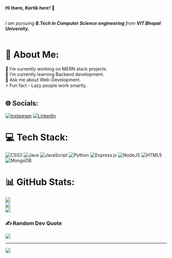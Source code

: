 <b> Hi there, <i>Kartik here!</i></b> 👋

<br>
<i>I am pursuing <b>B.Tech in Computer Science engineering </b> from <b>VIT Bhopal University.</i></b>
<br>
<br>

# 💫 About Me:
🔭 I’m currently working on MERN stack projects.<br>🌱 I’m currently learning Backend development.<br>💬 Ask me about Web-Development.<br>⚡ Fun fact - Lazy people work smartly.


## 🌐 Socials:
[![Instagram](https://img.shields.io/badge/Instagram-%23E4405F.svg?logo=Instagram&logoColor=white)](https://instagram.com/__kartik.18) [![LinkedIn](https://img.shields.io/badge/LinkedIn-%230077B5.svg?logo=linkedin&logoColor=white)](https://linkedin.com/in/kartikpatel18) 

# 💻 Tech Stack:
![CSS3](https://img.shields.io/badge/css3-%231572B6.svg?style=plastic&logo=css3&logoColor=white) ![Java](https://img.shields.io/badge/java-%23ED8B00.svg?style=plastic&logo=java&logoColor=white) ![JavaScript](https://img.shields.io/badge/javascript-%23323330.svg?style=plastic&logo=javascript&logoColor=%23F7DF1E) ![Python](https://img.shields.io/badge/python-3670A0?style=plastic&logo=python&logoColor=ffdd54) ![Express.js](https://img.shields.io/badge/express.js-%23404d59.svg?style=plastic&logo=express&logoColor=%2361DAFB) ![NodeJS](https://img.shields.io/badge/node.js-6DA55F?style=plastic&logo=node.js&logoColor=white) ![HTML5](https://img.shields.io/badge/html5-%23E34F26.svg?style=plastic&logo=html5&logoColor=white) ![MongoDB](https://img.shields.io/badge/MongoDB-%234ea94b.svg?style=plastic&logo=mongodb&logoColor=white)
# 📊 GitHub Stats:
![](https://github-readme-stats.vercel.app/api?username=kartik-18&theme=radical&hide_border=true&include_all_commits=true&count_private=true)<br/>
![](https://github-readme-streak-stats.herokuapp.com/?user=kartik-18&theme=radical&hide_border=true)<br/>
![](https://github-readme-stats.vercel.app/api/top-langs/?username=kartik-18&theme=radical&hide_border=true&include_all_commits=true&count_private=true&layout=compact)

### ✍️ Random Dev Quote
![](https://quotes-github-readme.vercel.app/api?type=horizontal&theme=tokyonight)

---
[![](https://visitcount.itsvg.in/api?id=kartik-18&icon=5&color=6)](https://visitcount.itsvg.in)

<!-- Proudly created with GPRM ( https://gprm.itsvg.in ) -->
